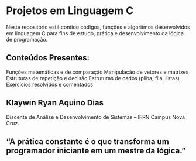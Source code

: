 
 # Projetos em Linguagem C
Neste repositório está contido códigos, funções e algoritmos desenvolvidos em linguagem C para fins de estudo, prática e desenvolvimento da lógica de programação.


## Conteúdos Presentes: 

 Funções matemáticas e de comparação
 Manipulação de vetores e matrizes
 Estruturas de repetição e decisão
 Estruturas de dados (pilha, fila, listas)
 Exercícios resolvidos e comentados
 

## Klaywin Ryan Aquino Dias
Discente de Análise e Desenvolvimento de Sistemas – IFRN Campus Nova Cruz.

## “A prática constante é o que transforma um programador iniciante em um mestre da lógica.”







